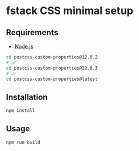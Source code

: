 # fstack CSS minimal setup

## Requirements

* [Node.js](https://nodejs.org/)

```sh
cd postcss-custom-properties@12.0.2
# or
cd postcss-custom-properties@12.0.3
# or
cd postcss-custom-properties@latest
```

## Installation

```sh
npm install
```

## Usage

```sh
npm run build
```

